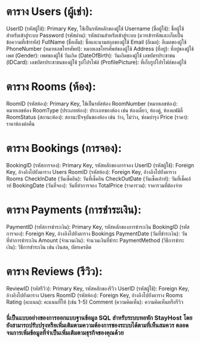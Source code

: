 # ตาราง Users (ผู้เช่า):

UserID (รหัสผู้ใช้): Primary Key, ใช้เป็นรหัสหลักของผู้ใช้
Username (ชื่อผู้ใช้): ชื่อผู้ใช้สำหรับเข้าสู่ระบบ
Password (รหัสผ่าน): รหัสผ่านสำหรับเข้าสู่ระบบ (ควรเข้ารหัสและเก็บเป็นข้อความที่เข้ารหัส)
FullName (ชื่อเต็ม): ชื่อและนามสกุลของผู้ใช้
Email (อีเมล): อีเมลของผู้ใช้
PhoneNumber (หมายเลขโทรศัพท์): หมายเลขโทรศัพท์ของผู้ใช้
Address (ที่อยู่): ที่อยู่ของผู้ใช้
เพศ (Gender): เพศของผู้ใช้
วันเกิด (DateOfBirth): วันเกิดของผู้ใช้
เลขบัตรประชาชน (IDCard): เลขบัตรประชาชนของผู้ใช้
รูปโปรไฟล์ (ProfilePicture): ที่เก็บรูปโปรไฟล์ของผู้ใช้

# ตาราง Rooms (ห้อง):

RoomID (รหัสห้อง): Primary Key, ใช้เป็นรหัสห้อง
RoomNumber (หมายเลขห้อง): หมายเลขห้อง
RoomType (ประเภทห้อง): ประเภทของห้อง เช่น ห้องเดี่ยว, ห้องคู่, ห้องแฟมิลี่
RoomStatus (สถานะห้อง): สถานะปัจจุบันของห้อง เช่น ว่าง, ไม่ว่าง, ซ่อมบำรุง
Price (ราคา): ราคาห้องต่อคืน

# ตาราง Bookings (การจอง):

BookingID (รหัสการจอง): Primary Key, รหัสหลักของการจอง
UserID (รหัสผู้ใช้): Foreign Key, อ้างอิงไปยังตาราง Users
RoomID (รหัสห้อง): Foreign Key, อ้างอิงไปยังตาราง Rooms
CheckInDate (วันเช็คอิน): วันที่เช็คอิน
CheckOutDate (วันเช็คเอ้าท์): วันที่เช็คเอ้าท์
BookingDate (วันที่จอง): วันที่ทำการจอง
TotalPrice (ราคารวม): ราคารวมที่ต้องจ่าย

# ตาราง Payments (การชำระเงิน):

PaymentID (รหัสการชำระเงิน): Primary Key, รหัสหลักของการชำระเงิน
BookingID (รหัสการจอง): Foreign Key, อ้างอิงไปยังตาราง Bookings
PaymentDate (วันที่ชำระเงิน): วันที่ทำการชำระเงิน
Amount (จำนวนเงิน): จำนวนเงินที่ชำระ
PaymentMethod (วิธีการชำระเงิน): วิธีการชำระเงิน เช่น เงินสด, บัตรเครดิต

# ตาราง Reviews (รีวิว):

ReviewID (รหัสรีวิว): Primary Key, รหัสหลักของรีวิว
UserID (รหัสผู้ใช้): Foreign Key, อ้างอิงไปยังตาราง Users
RoomID (รหัสห้อง): Foreign Key, อ้างอิงไปยังตาราง Rooms
Rating (คะแนน): คะแนนที่ให้ (เช่น 1-5)
Comment (ความคิดเห็น): ความคิดเห็นหรือรีวิว

### นี่เป็นแบบอย่างของการออกแบบฐานข้อมูล SQL สำหรับระบบหอพัก StayHost โดยยังสามารถปรับปรุงหรือเพิ่มเติมตามความต้องการของระบบได้ตามที่เห็นสมควร ตลอดจนการเพิ่มข้อมูลที่จำเป็นเพิ่มเติมตามธุรกิจของคุณด้วย

